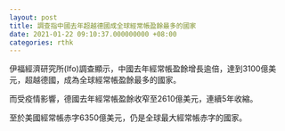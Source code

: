 ```yaml
---
layout: post
title: 調查指中國去年超越德國成全球經常帳盈餘最多的國家
date: 2021-01-22 09:10:37.000000000 +08:00
categories: rthk
---
```


伊福經濟研究所(Ifo)調查顯示，中國去年經常帳盈餘增長逾倍，達到3100億美元，超越德國，成為全球經常帳盈餘最多的國家。

而受疫情影響，德國去年經常帳盈餘收窄至2610億美元，連續5年收縮。

至於美國經常帳赤字6350億美元，仍是全球最大經常帳赤字的國家。
